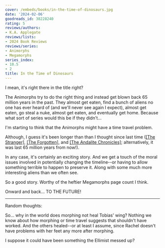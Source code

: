 ```yaml
---
cover: /embeds/books/in-the-time-of-dinosaurs.jpg
date: '2024-02-06'
goodreads_id: 38228240
rating: 5
reviews/authors:
- K.A. Applegate
reviews/lists:
- 2024 Book Reviews
reviews/series:
- Animorphs
- Megamorphs
series_index:
- 18.5
- 2
title: In the Time of Dinosaurs
---
```

I mean, it's right there in the title right? 

The Animorphs try to do the right thing and instead get blown back 65 million years in the past. They almost get eaten, find a bunch of aliens no one has ever heard of (and we'll never see again I expect), almost get eaten, go steal a nuke, almost get eaten, and eventually get home. Because what sort of series would this be if they didn't...

I'm starting to think that the Animorphs might have a time travel problem.

Although, I guess it's been longer than than I thought since last time ([[The Stranger]](), [[The Forgotten]](), and [[The Andalite Chronicles]](); alternatively, it was last 65 million years from now!).

In any case, it's certainly an exciting story. And we get a touch of the moral issues involved in potentially changing the timeline--or having to allow something terrible to happen to preserve it. Along with some much more interesting aliens than we often see. 

So a good story. Worthy of the heftier Megamorphs page count I think. 

Onward and back... TO THE FUTURE! 

<!--more-->

- - - 

Random thoughts:

So... why in the world does morphing not heal Tobias' wing? Nothing we know about how morphing or time travel suggests that shouldn't have worked. And the others healed--or at least I assume, since Rachel doesn't have problems with her feet any more after morphing. 

I suppose it could have been something the Ellimist messed up? 
